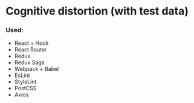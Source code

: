# Cognitive distortion (with test data)

### Used:
- React + Hook
- React Router
- Redux
- Redux Saga
- Webpack + Babel
- EsLint
- StyleLint
- PostCSS
- Axios